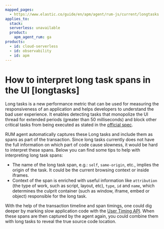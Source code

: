 ```yaml
---
mapped_pages:
  - https://www.elastic.co/guide/en/apm/agent/rum-js/current/longtasks.html
applies_to:
  stack:
  serverless: unavailable
  product:
    apm_agent_rum: ga
products:
  - id: cloud-serverless
  - id: observability
  - id: apm
---
```


# How to interpret long task spans in the UI [longtasks]

Long tasks is a new performance metric that can be used for measuring the responsiveness of an application and helps developers to understand the bad user experience. It enables detecting tasks that monopolize the UI thread for extended periods (greater than 50 milliseconds) and block other critical tasks from being executed as stated in the [official spec](https://github.com/w3c/longtasks).

RUM agent automatically captures these Long tasks and include them as spans as part of the transaction. Since long tasks currently does not have the full information on which part of code cause slowness, it would be hard to interpret these spans. Below you can find some tips to help with interpreting long task spans:

* The name of the long task span, e.g.: `self`, `same-origin`, etc., implies the origin of the task. It could be the current browsing context or inside iframes.
* Context of the span is enriched with useful information like `attribution` (the type of work, such as script, layout, etc), `type`, `id` and `name`, which determines the culprit container (such as window, iframe, embed or object) responsible for the long task.

With the help of the transaction timeline and span timings, one could dig deeper by marking slow application code with the [User Timing API](https://developer.mozilla.org/en-US/docs/Web/API/Performance/mark). When these spans are then captured by the agent again, you could combine them with long tasks to reveal the true source code location.

